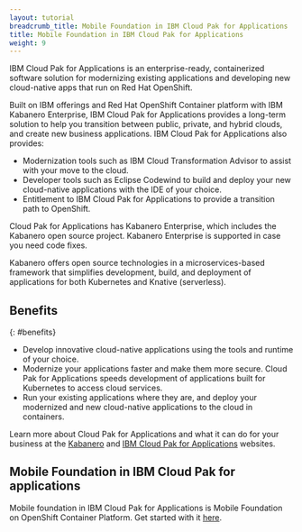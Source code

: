 ```yaml
---
layout: tutorial
breadcrumb_title: Mobile Foundation in IBM Cloud Pak for Applications
title: Mobile Foundation in IBM Cloud Pak for Applications
weight: 9
---
```

<!-- NLS_CHARSET=UTF-8 -->

IBM Cloud Pak for Applications is an enterprise-ready, containerized software solution for modernizing existing applications and developing new cloud-native apps that run on Red Hat OpenShift.

Built on IBM offerings and Red Hat OpenShift Container platform with IBM Kabanero Enterprise, IBM Cloud Pak for Applications  provides a long-term solution to help you transition between public, private, and hybrid clouds, and create new business applications. IBM Cloud Pak for Applications also provides:

* Modernization tools such as IBM Cloud Transformation Advisor to assist with your move to the cloud.
* Developer tools such as Eclipse Codewind to build and deploy your new cloud-native applications with the IDE of your choice.
* Entitlement to IBM Cloud Pak for Applications to provide a transition path to OpenShift.

Cloud Pak for Applications has Kabanero Enterprise, which includes the Kabanero open source project. Kabanero Enterprise is supported in case you need code fixes.

Kabanero offers open source technologies in a microservices-based framework that simplifies development, build, and deployment of applications for both Kubernetes and Knative (serverless).

## Benefits
{: #benefits}

* Develop innovative cloud-native applications using the tools and runtime of your choice.
* Modernize your applications faster and make them more secure. Cloud Pak for Applications speeds development of applications built for Kubernetes to access cloud services.
* Run your existing applications where they are, and deploy your modernized and new cloud-native applications to the cloud in containers.

Learn more about Cloud Pak for Applications and what it can do for your business at the [Kabanero](https://kabanero.io/) and [IBM Cloud Pak for Applications](https://www.ibm.com/cloud/cloud-pak-for-applications) websites.

## Mobile Foundation in IBM Cloud Pak for applications

Mobile foundation in IBM Cloud Pak for Applications is Mobile Foundation on OpenShift Container Platform. Get started with it [here](../ibmcloud/getting-started-mf-on-rhos/).
